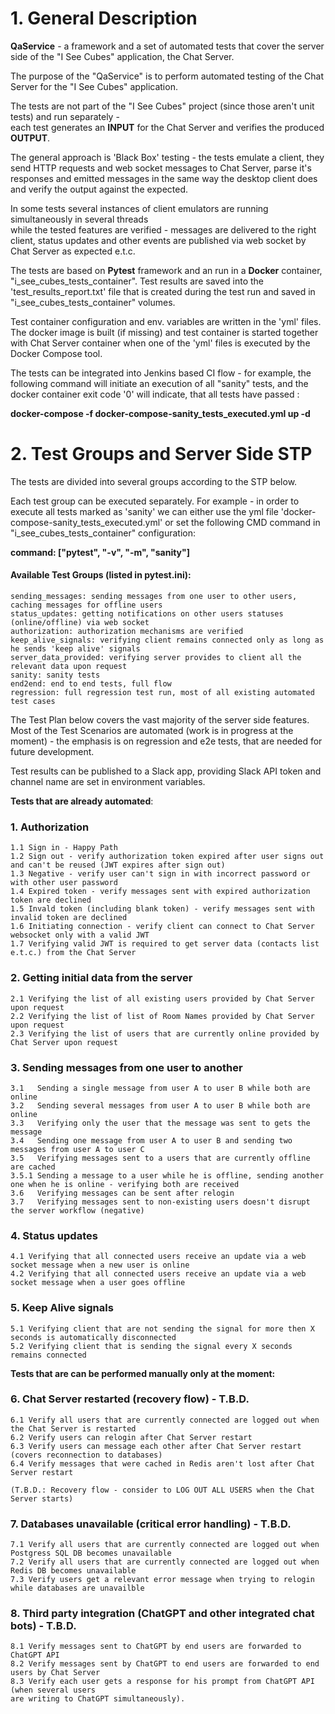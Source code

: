 # 1. General Description

<b>QaService</b> - a framework and a set of automated tests that cover
the server side of the "I See Cubes" application, the Chat Server. 

The purpose of the "QaService" is to perform automated testing of the Chat Server for the "I See Cubes" 
application.

The tests are not part of the "I See Cubes" project (since those aren't unit tests) and run separately -  
each test generates an <b>INPUT</b> for the Chat Server and verifies the produced <b>OUTPUT</b>.

The general approach is 'Black Box' testing - the tests emulate a client, they send 
HTTP requests and web socket messages to Chat Server, parse it's responses and emitted messages
in the same way the desktop client does and verify the output against the expected. 

In some tests several instances of client emulators are running simultaneously in several threads   
while the tested features are verified - messages are delivered to the right client, 
status updates and other events are published via web socket by Chat Server as expected e.t.c.
 
The tests are based on <b>Pytest</b> framework and an run in a <b>Docker</b> container, 
"i_see_cubes_tests_container". Test results are saved into the 'test_results_report.txt' 
file that is created during the test run and saved in "i_see_cubes_tests_container" volumes. 

Test container configuration and env. variables are written in the 'yml' files. The docker image is built 
(if missing) and test container is started together with Chat Server container when one of the 'yml' files 
is executed by the Docker Compose tool.

The tests can be integrated into Jenkins based CI flow - for example, the following command will
initiate an execution of all "sanity" tests, and the docker container exit code '0' will indicate,
that all tests have passed :

<b>docker-compose -f docker-compose-sanity_tests_executed.yml up -d</b>


# 2. Test Groups and Server Side STP 

The tests are divided into several groups according to the STP below.

Each test group can be executed separately. For example - in order to execute
all tests marked as 'sanity' we can either use the yml file 'docker-compose-sanity_tests_executed.yml'
or set the following CMD command in  "i_see_cubes_tests_container" configuration:

<b>command: ["pytest", "-v", "-m", "sanity"]</b>

#### Available Test Groups (listed in pytest.ini):
    sending_messages: sending messages from one user to other users, caching messages for offline users
    status_updates: getting notifications on other users statuses (online/offline) via web socket
    authorization: authorization mechanisms are verified
    keep_alive_signals: verifying client remains connected only as long as he sends 'keep alive' signals
    server_data_provided: verifying server provides to client all the relevant data upon request
    sanity: sanity tests
    end2end: end to end tests, full flow
    regression: full regression test run, most of all existing automated test cases


The Test Plan below covers the vast majority of the server side features.
Most of the Test Scenarios are automated (work is in progress at the moment) - the emphasis 
is on regression and e2e tests, that are needed for future development. 

Test results can be published to a Slack app, providing Slack API token and channel name are 
set in environment variables.

<b>Tests that are already automated</b>:

### 1. Authorization
    1.1 Sign in - Happy Path
    1.2 Sign out - verify authorization token expired after user signs out and can't be reused (JWT expires after sign out)
    1.3 Negative - verify user can't sign in with incorrect password or with other user password 
    1.4 Expired token - verify messages sent with expired authorization token are declined 
    1.5 Invald token (including blank token) - verify messages sent with invalid token are declined 
    1.6 Initiating connection - verify client can connect to Chat Server websocket only with a valid JWT
    1.7 Verifying valid JWT is required to get server data (contacts list e.t.c.) from the Chat Server
      
### 2. Getting initial data from the server 
    2.1 Verifying the list of all existing users provided by Chat Server upon request
    2.2 Verifying the list of list of Room Names provided by Chat Server upon request
    2.3 Verifying the list of users that are currently online provided by Chat Server upon request
     
### 3. Sending messages from one user to another 
    3.1   Sending a single message from user A to user B while both are online 
    3.2   Sending several messages from user A to user B while both are online 
    3.3   Verifying only the user that the message was sent to gets the message 
    3.4   Sending one message from user A to user B and sending two messages from user A to user C 
    3.5   Verifying messages sent to a users that are currently offline are cached
    3.5.1 Sending a message to a user while he is offline, sending another one when he is online - verifying both are received  
    3.6   Verifying messages can be sent after relogin 
    3.7   Verifying messages sent to non-existing users doesn't disrupt the server workflow (negative) 

### 4. Status updates 
    4.1 Verifying that all connected users receive an update via a web socket message when a new user is online
    4.2 Verifying that all connected users receive an update via a web socket message when a user goes offline
   
### 5. Keep Alive signals 
    5.1 Verifying client that are not sending the signal for more then X seconds is automatically disconnected
    5.2 Verifying client that is sending the signal every X seconds remains connected 
  
  
<b>Tests that are can be performed manually only at the moment:</b>  
    
### 6. Chat Server restarted (recovery flow) - T.B.D.
    6.1 Verify all users that are currently connected are logged out when the Chat Server is restarted 
    6.2 Verify users can relogin after Chat Server restart 
    6.3 Verify users can message each other after Chat Server restart (covers reconnection to databases) 
    6.4 Verify messages that were cached in Redis aren't lost after Chat Server restart
    
    (T.B.D.: Recovery flow - consider to LOG OUT ALL USERS when the Chat Server starts)
    
### 7. Databases unavailable (critical error handling) - T.B.D.
    7.1 Verify all users that are currently connected are logged out when Postgress SQL DB becomes unavailable
    7.2 Verify all users that are currently connected are logged out when Redis DB becomes unavailable 
    7.3 Verify users get a relevant error message when trying to relogin while databases are unavailble 
    
### 8. Third party integration (ChatGPT and other integrated chat bots) - T.B.D.
    8.1 Verify messages sent to ChatGPT by end users are forwarded to ChatGPT API 
    8.2 Verify messages sent by ChatGPT to end users are forwarded to end users by Chat Server
    8.3 Verify each user gets a response for his prompt from ChatGPT API (when several users 
    are writing to ChatGPT simultaneously).


    
